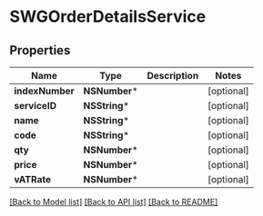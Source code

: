 # SWGOrderDetailsService

## Properties
Name | Type | Description | Notes
------------ | ------------- | ------------- | -------------
**indexNumber** | **NSNumber*** |  | [optional] 
**serviceID** | **NSString*** |  | [optional] 
**name** | **NSString*** |  | [optional] 
**code** | **NSString*** |  | [optional] 
**qty** | **NSNumber*** |  | [optional] 
**price** | **NSNumber*** |  | [optional] 
**vATRate** | **NSNumber*** |  | [optional] 

[[Back to Model list]](../README.md#documentation-for-models) [[Back to API list]](../README.md#documentation-for-api-endpoints) [[Back to README]](../README.md)


